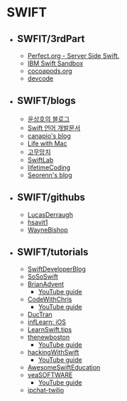 # SWIFT

- ## SWFIT/3rdPart
	- [Perfect.org - Server Side Swift.](http://perfect.org/)
	- [IBM Swift Sandbox](https://swiftlang.ng.bluemix.net/#/repl)
	- [cocoapods.org](https://cocoapods.org/?q=%20%20)
	- [devcode](devcodemarket.com)

- ## SWIFT/blogs
	- [윤상호의 블로그](http://gaonmail.blog.me/)
	- [Swift 언어 개발문서](http://lean-tra.github.io/Swift-Korean/)
	- [canapio's blog](http://canapio.tistory.com/)
	- [Life with Mac](http://yoonandro.tistory.com/category/Swift)
	- [고무망치](http://rhammer.tistory.com/category/%EC%BD%94%EB%94%A9%EC%9D%80%20%EC%A3%BC%EB%8C%95%EC%9D%B4%EB%A1%9C/iOS)
	- [SwiftLab](http://swiftlab.kr/)
	- [lifetimeCoding](http://lifetimecoding.me/)
	- [Seorenn's blog](http://seorenn.blogspot.kr/search/label/Swift)

- ## SWIFT/githubs
	- [LucasDerraugh](https://github.com/lucasderraugh)
	- [hsavit1](https://github.com/hsavit1)
	- [WayneBishop](https://github.com/waynewbishop/)

- ## SWIFT/tutorials
	- [SwiftDeveloperBlog](http://swiftdeveloperblog.com/)
	- [SoSoSwift](http://www.sososwift.com/)
	- [BrianAdvent](http://www.brianadvent.com/)
		- [YouTube guide](https://www.youtube.com/channel/UCysEngjfeIYapEER9K8aikw/playlists)
	- [CodeWithChris](http://codewithchris.com/how-to-make-an-iphone-app/)
		- [YouTube guide](https://www.youtube.com/user/CodeWithChris/playlists)
	- [DucTran](https://www.ductran.co/)
	- [infLearn: iOS](https://www.inflearn.com/course-cat/development/mobile/ios/)
	- [LearnSwift.tips](http://www.learnswift.tips/)
	- [thenewboston](https://thenewboston.com/forum/category.php?id=12&orderby=recent&)
		- [YouTube guide](https://www.youtube.com/watch?v=83WXmhin_LU&list=PL6gx4Cwl9DGDgp7nGSUnnXihbTLFZJ79B)
	- [hackingWithSwift](https://www.hackingwithswift.com)
		- [YouTube guide](https://www.youtube.com/playlist?list=PLuoeXyslFTuas6GrfsUiFPShGXmaVDbgN)
	- [AwesomeSwiftEducation](https://github.com/hsavit1/Awesome-Swift-Education#open-source-swift)
	- [veaSOFTWARE](https://www.veasoftware.com/)
		- [YouTube guide](https://www.youtube.com/user/veasoftware/videos)
	- [ipchat-twilio](https://www.twilio.com/docs/tutorials/walkthrough/ip-chat/ios/swift)
